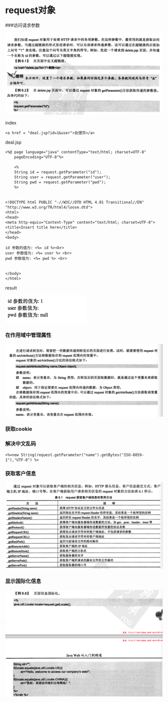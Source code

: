 # request对象

###访问请求参数

![](imgs/params1.png)


index
```
<a href = "deal.jsp?id=1&user">处理页</a>
```

deal.jsp
```
<%@ page language="java" contentType="text/html; charset=UTF-8"
    pageEncoding="UTF-8"%>

    <%
    String id = request.getParameter("id");
    String user = request.getParameter("user");
    String pwd = request.getParameter("pwd");
    %>


<!DOCTYPE html PUBLIC "-//W3C//DTD HTML 4.01 Transitional//EN" "http://www.w3.org/TR/html4/loose.dtd">
<html>
<head>
<meta http-equiv="Content-Type" content="text/html; charset=UTF-8">
<title>Insert title here</title>
</head>
<body>

id 参数的值为: <%= id %><br>
user 参数值为: <%= user %> <br>
pwd 参数值为: <%= pwd %> <br>


</body>
</html>
```


result

![](imgs/result.png)


### 在作用域中管理属性

![](imgs/attrs.png)

###  获取cookie



### 解决中文乱码

```
<%=new String(request.getParameter("name").getBytes("ISO-8859-1"),"UTF-8") %>

```

### 获取客户信息


![](imgs/xinxi.png)


### 显示国际化信息

![](imgs/guoji.png)





